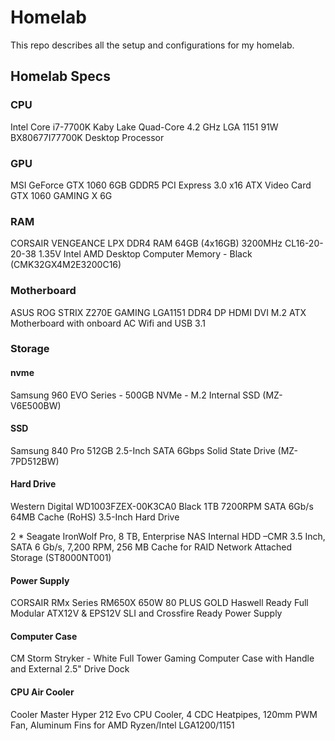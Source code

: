 # Homelab

This repo describes all the setup and configurations for my homelab.

## Homelab Specs

### CPU

Intel Core i7-7700K Kaby Lake Quad-Core 4.2 GHz LGA 1151 91W BX80677I77700K Desktop Processor

### GPU

MSI GeForce GTX 1060 6GB GDDR5 PCI Express 3.0 x16 ATX Video Card GTX 1060 GAMING X 6G

### RAM

CORSAIR VENGEANCE LPX DDR4 RAM 64GB (4x16GB) 3200MHz CL16-20-20-38 1.35V Intel AMD Desktop Computer Memory - Black (CMK32GX4M2E3200C16)

### Motherboard

ASUS ROG STRIX Z270E GAMING LGA1151 DDR4 DP HDMI DVI M.2 ATX Motherboard with onboard AC Wifi and USB 3.1

### Storage

#### nvme

Samsung 960 EVO Series - 500GB NVMe - M.2 Internal SSD (MZ-V6E500BW)

#### SSD

Samsung 840 Pro 512GB 2.5-Inch SATA 6Gbps Solid State Drive (MZ-7PD512BW)

#### Hard Drive

Western Digital WD1003FZEX-00K3CA0 Black 1TB 7200RPM SATA 6Gb/s 64MB Cache (RoHS) 3.5-Inch Hard Drive

2 * Seagate IronWolf Pro, 8 TB, Enterprise NAS Internal HDD –CMR 3.5 Inch, SATA 6 Gb/s, 7,200 RPM, 256 MB Cache for RAID Network Attached Storage (ST8000NT001)

#### Power Supply

CORSAIR RMx Series RM650X 650W 80 PLUS GOLD Haswell Ready Full Modular ATX12V & EPS12V SLI and Crossfire Ready Power Supply

#### Computer Case

CM Storm Stryker - White Full Tower Gaming Computer Case with Handle and External 2.5" Drive Dock

#### CPU Air Cooler

Cooler Master Hyper 212 Evo CPU Cooler, 4 CDC Heatpipes, 120mm PWM Fan, Aluminum Fins for AMD Ryzen/Intel LGA1200/1151